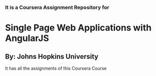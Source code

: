 <h3>It is a Coursera Assignment Repository for
<h1>Single Page Web Applications with AngularJS
<h2>By: Johns Hopkins University</h2>

It has all the assignments of this Coursera Course
